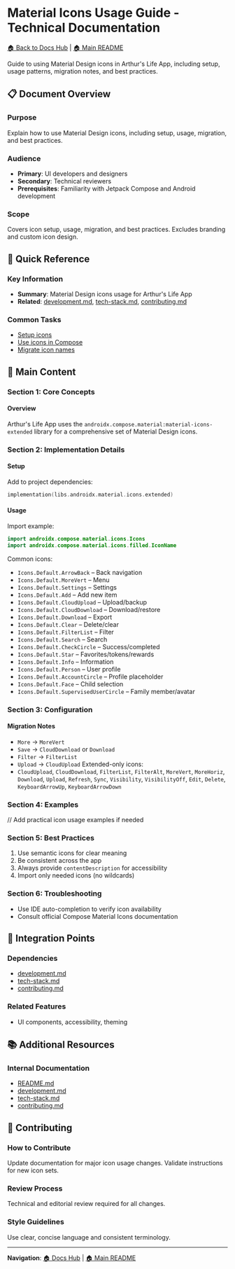 # Material Icons Usage Guide - Technical Documentation

[🏠 Back to Docs Hub](README.md) | [🏠 Main README](../README.md)

Guide to using Material Design icons in Arthur's Life App, including setup, usage patterns, migration notes, and best practices.

## 📋 Document Overview

### Purpose
Explain how to use Material Design icons, including setup, usage, migration, and best practices.

### Audience
- **Primary**: UI developers and designers
- **Secondary**: Technical reviewers
- **Prerequisites**: Familiarity with Jetpack Compose and Android development

### Scope
Covers icon setup, usage, migration, and best practices. Excludes branding and custom icon design.

## 🎯 Quick Reference

### Key Information
- **Summary**: Material Design icons usage for Arthur's Life App
- **Related**: [development.md](development.md), [tech-stack.md](tech-stack.md), [contributing.md](contributing.md)

### Common Tasks
- [Setup icons](#setup)
- [Use icons in Compose](#usage)
- [Migrate icon names](#migration-notes)

## 📖 Main Content

### Section 1: Core Concepts

#### Overview
Arthur's Life App uses the `androidx.compose.material:material-icons-extended` library for a comprehensive set of Material Design icons.

### Section 2: Implementation Details

#### Setup
Add to project dependencies:
```kotlin
implementation(libs.androidx.material.icons.extended)
```

#### Usage
Import example:
```kotlin
import androidx.compose.material.icons.Icons
import androidx.compose.material.icons.filled.IconName
```
Common icons:
- `Icons.Default.ArrowBack` – Back navigation
- `Icons.Default.MoreVert` – Menu
- `Icons.Default.Settings` – Settings
- `Icons.Default.Add` – Add new item
- `Icons.Default.CloudUpload` – Upload/backup
- `Icons.Default.CloudDownload` – Download/restore
- `Icons.Default.Download` – Export
- `Icons.Default.Clear` – Delete/clear
- `Icons.Default.FilterList` – Filter
- `Icons.Default.Search` – Search
- `Icons.Default.CheckCircle` – Success/completed
- `Icons.Default.Star` – Favorites/tokens/rewards
- `Icons.Default.Info` – Information
- `Icons.Default.Person` – User profile
- `Icons.Default.AccountCircle` – Profile placeholder
- `Icons.Default.Face` – Child selection
- `Icons.Default.SupervisedUserCircle` – Family member/avatar

### Section 3: Configuration

#### Migration Notes
- `More` → `MoreVert`
- `Save` → `CloudDownload` or `Download`
- `Filter` → `FilterList`
- `Upload` → `CloudUpload`
Extended-only icons:
- `CloudUpload`, `CloudDownload`, `FilterList`, `FilterAlt`, `MoreVert`, `MoreHoriz`, `Download`, `Upload`, `Refresh`, `Sync`, `Visibility`, `VisibilityOff`, `Edit`, `Delete`, `KeyboardArrowUp`, `KeyboardArrowDown`

### Section 4: Examples
// Add practical icon usage examples if needed

### Section 5: Best Practices
1. Use semantic icons for clear meaning
2. Be consistent across the app
3. Always provide `contentDescription` for accessibility
4. Import only needed icons (no wildcards)

### Section 6: Troubleshooting
- Use IDE auto-completion to verify icon availability
- Consult official Compose Material Icons documentation

## 🔗 Integration Points

### Dependencies
- [development.md](development.md)
- [tech-stack.md](tech-stack.md)
- [contributing.md](contributing.md)

### Related Features
- UI components, accessibility, theming

## 📚 Additional Resources

### Internal Documentation
- [README.md](README.md)
- [development.md](development.md)
- [tech-stack.md](tech-stack.md)
- [contributing.md](contributing.md)

## 📝 Contributing

### How to Contribute
Update documentation for major icon usage changes. Validate instructions for new icon sets.

### Review Process
Technical and editorial review required for all changes.

### Style Guidelines
Use clear, concise language and consistent terminology.

---

**Navigation**: [🏠 Docs Hub](README.md) | [🏠 Main README](../README.md)
